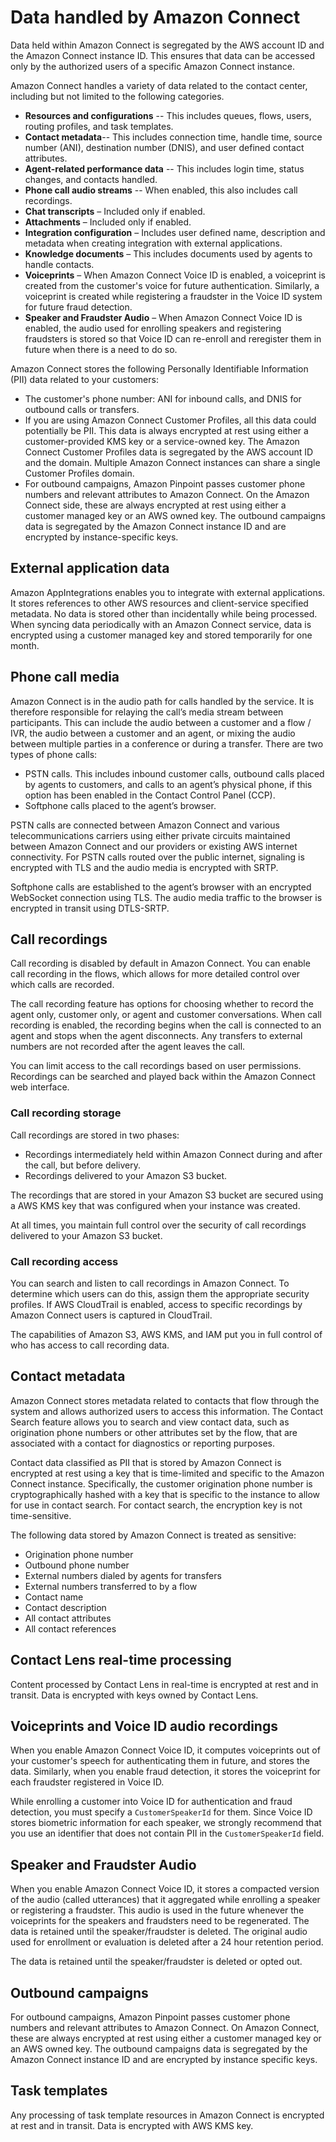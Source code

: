 # Data handled by Amazon Connect<a name="data-handled-by-connect"></a>

Data held within Amazon Connect is segregated by the AWS account ID and the Amazon Connect instance ID\. This ensures that data can be accessed only by the authorized users of a specific Amazon Connect instance\.

Amazon Connect handles a variety of data related to the contact center, including but not limited to the following categories\. 
+ **Resources and configurations** \-\- This includes queues, flows, users, routing profiles, and task templates\.
+ **Contact metadata**\-\- This includes connection time, handle time, source number \(ANI\), destination number \(DNIS\), and user defined contact attributes\.
+ **Agent\-related performance data** \-\- This includes login time, status changes, and contacts handled\.
+ **Phone call audio streams** \-\- When enabled, this also includes call recordings\.
+ **Chat transcripts** – Included only if enabled\.
+ **Attachments** – Included only if enabled\.
+ **Integration configuration** – Includes user defined name, description and metadata when creating integration with external applications\.
+ **Knowledge documents** – This includes documents used by agents to handle contacts\.
+ **Voiceprints** – When Amazon Connect Voice ID is enabled, a voiceprint is created from the customer's voice for future authentication\. Similarly, a voiceprint is created while registering a fraudster in the Voice ID system for future fraud detection\.
+ **Speaker and Fraudster Audio** – When Amazon Connect Voice ID is enabled, the audio used for enrolling speakers and registering fraudsters is stored so that Voice ID can re\-enroll and reregister them in future when there is a need to do so\.

Amazon Connect stores the following Personally Identifiable Information \(PII\) data related to your customers:
+ The customer's phone number: ANI for inbound calls, and DNIS for outbound calls or transfers\.
+ If you are using Amazon Connect Customer Profiles, all this data could potentially be PII\. This data is always encrypted at rest using either a customer\-provided KMS key or a service\-owned key\. The Amazon Connect Customer Profiles data is segregated by the AWS account ID and the domain\. Multiple Amazon Connect instances can share a single Customer Profiles domain\.
+ For outbound campaigns, Amazon Pinpoint passes customer phone numbers and relevant attributes to Amazon Connect\. On the Amazon Connect side, these are always encrypted at rest using either a customer managed key or an AWS owned key\. The outbound campaigns data is segregated by the Amazon Connect instance ID and are encrypted by instance\-specific keys\.

## External application data<a name="external-application-data"></a>

Amazon AppIntegrations enables you to integrate with external applications\. It stores references to other AWS resources and client\-service specified metadata\. No data is stored other than incidentally while being processed\. When syncing data periodically with an Amazon Connect service, data is encrypted using a customer managed key and stored temporarily for one month\. 

## Phone call media<a name="phone-call-media-handling"></a>

Amazon Connect is in the audio path for calls handled by the service\. It is therefore responsible for relaying the call’s media stream between participants\. This can include the audio between a customer and a flow / IVR, the audio between a customer and an agent, or mixing the audio between multiple parties in a conference or during a transfer\. There are two types of phone calls:
+ PSTN calls\. This includes inbound customer calls, outbound calls placed by agents to customers, and calls to an agent’s physical phone, if this option has been enabled in the Contact Control Panel \(CCP\)\.
+ Softphone calls placed to the agent’s browser\.

PSTN calls are connected between Amazon Connect and various telecommunications carriers using either private circuits maintained between Amazon Connect and our providers or existing AWS internet connectivity\. For PSTN calls routed over the public internet, signaling is encrypted with TLS and the audio media is encrypted with SRTP\.

Softphone calls are established to the agent’s browser with an encrypted WebSocket connection using TLS\. The audio media traffic to the browser is encrypted in transit using DTLS\-SRTP\.

## Call recordings<a name="call-recording-handling"></a>

Call recording is disabled by default in Amazon Connect\. You can enable call recording in the flows, which allows for more detailed control over which calls are recorded\. 

The call recording feature has options for choosing whether to record the agent only, customer only, or agent and customer conversations\. When call recording is enabled, the recording begins when the call is connected to an agent and stops when the agent disconnects\. Any transfers to external numbers are not recorded after the agent leaves the call\.

You can limit access to the call recordings based on user permissions\. Recordings can be searched and played back within the Amazon Connect web interface\.

### Call recording storage<a name="call-recording-storage"></a>

Call recordings are stored in two phases:
+ Recordings intermediately held within Amazon Connect during and after the call, but before delivery\.
+ Recordings delivered to your Amazon S3 bucket\.

The recordings that are stored in your Amazon S3 bucket are secured using a AWS KMS key that was configured when your instance was created\. 

At all times, you maintain full control over the security of call recordings delivered to your Amazon S3 bucket\.

### Call recording access<a name="call-recording-access"></a>

You can search and listen to call recordings in Amazon Connect\. To determine which users can do this, assign them the appropriate security profiles\. If AWS CloudTrail is enabled, access to specific recordings by Amazon Connect users is captured in CloudTrail\. 

The capabilities of Amazon S3, AWS KMS, and IAM put you in full control of who has access to call recording data\.

## Contact metadata<a name="contact-metadata"></a>

Amazon Connect stores metadata related to contacts that flow through the system and allows authorized users to access this information\. The Contact Search feature allows you to search and view contact data, such as origination phone numbers or other attributes set by the flow, that are associated with a contact for diagnostics or reporting purposes\. 

Contact data classified as PII that is stored by Amazon Connect is encrypted at rest using a key that is time\-limited and specific to the Amazon Connect instance\. Specifically, the customer origination phone number is cryptographically hashed with a key that is specific to the instance to allow for use in contact search\. For contact search, the encryption key is not time\-sensitive\. 

The following data stored by Amazon Connect is treated as sensitive:
+ Origination phone number
+ Outbound phone number
+ External numbers dialed by agents for transfers
+ External numbers transferred to by a flow
+ Contact name
+ Contact description
+ All contact attributes
+ All contact references

## Contact Lens real\-time processing<a name="real-time-processing-data"></a>

Content processed by Contact Lens in real\-time is encrypted at rest and in transit\. Data is encrypted with keys owned by Contact Lens\.

## Voiceprints and Voice ID audio recordings<a name="voiceprints-data-protection"></a>

When you enable Amazon Connect Voice ID, it computes voiceprints out of your customer's speech for authenticating them in future, and stores the data\. Similarly, when you enable fraud detection, it stores the voiceprint for each fraudster registered in Voice ID\. 

While enrolling a customer into Voice ID for authentication and fraud detection, you must specify a `CustomerSpeakerId` for them\. Since Voice ID stores biometric information for each speaker, we strongly recommend that you use an identifier that does not contain PII in the `CustomerSpeakerId` field\. 

## Speaker and Fraudster Audio<a name="speaker-fraudster-audio-data-protection"></a>

When you enable Amazon Connect Voice ID, it stores a compacted version of the audio \(called utterances\) that it aggregated while enrolling a speaker or registering a fraudster\. This audio is used in the future whenever the voiceprints for the speakers and fraudsters need to be regenerated\. The data is retained until the speaker/fraudster is deleted\. The original audio used for enrollment or evaluation is deleted after a 24 hour retention period\.

The data is retained until the speaker/fraudster is deleted or opted out\.

## Outbound campaigns<a name="outbound-communications-data-protection"></a>

For outbound campaigns, Amazon Pinpoint passes customer phone numbers and relevant attributes to Amazon Connect\. On Amazon Connect, these are always encrypted at rest using either a customer managed key or an AWS owned key\. The outbound campaigns data is segregated by the Amazon Connect instance ID and are encrypted by instance specific keys\.

## Task templates<a name="task-templates-data-protection"></a>

Any processing of task template resources in Amazon Connect is encrypted at rest and in transit\. Data is encrypted with AWS KMS key\.